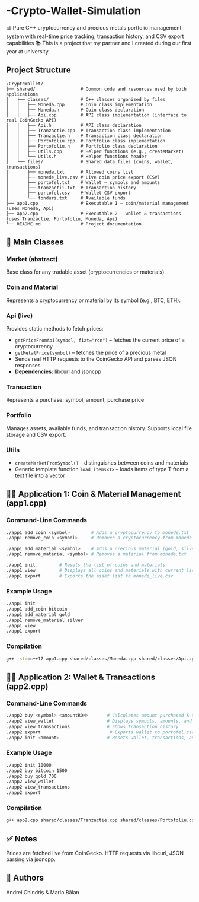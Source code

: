 # -Crypto-Wallet-Simulation
📊 Pure C++ cryptocurrency and precious metals portfolio management system with real-time price tracking, transaction history, and CSV export capabilities
📚 This is a project that my partner and I created during our first year at university.

## Project Structure

```
/CryptoWallet/
├── shared/                 # Common code and resources used by both applications
│   ├── classes/            # C++ classes organized by files
│   │   ├── Moneda.cpp      # Coin class implementation
│   │   ├── Moneda.h        # Coin class declaration
│   │   ├── Api.cpp         # API class implementation (interface to real CoinGecko API)
│   │   ├── Api.h           # API class declaration
│   │   ├── Tranzactie.cpp  # Transaction class implementation
│   │   ├── Tranzactie.h    # Transaction class declaration
│   │   ├── Portofoliu.cpp  # Portfolio class implementation
│   │   ├── Portofoliu.h    # Portfolio class declaration
│   │   ├── Utils.cpp       # Helper functions (e.g., createMarket)
│   │   └── Utils.h         # Helper functions header
│   └── files/              # Shared data files (coins, wallet, transactions)
│       ├── monede.txt      # Allowed coins list
│       ├── monede_live.csv # Live coin price export (CSV)
│       ├── portofel.txt    # Wallet – symbols and amounts
│       ├── tranzactii.txt  # Transaction history
│       ├── portofel.csv    # Wallet CSV export
│       └── fonduri.txt     # Available funds
├── app1.cpp                # Executable 1 – coin/material management (uses Moneda, Api)
├── app2.cpp                # Executable 2 – wallet & transactions (uses Tranzactie, Portofoliu, Moneda, Api)
└── README.md               # Project documentation
```

## 🧱 Main Classes

### Market (abstract)
Base class for any tradable asset (cryptocurrencies or materials).

### Coin and Material
Represents a cryptocurrency or material by its symbol (e.g., BTC, ETH).

### Api (live)
Provides static methods to fetch prices:
- `getPriceFromApi(symbol, fiat="ron")` – fetches the current price of a cryptocurrency
- `getMetalPrice(symbol)` – fetches the price of a precious metal
- Sends real HTTP requests to the CoinGecko API and parses JSON responses
- **Dependencies:** libcurl and jsoncpp

### Transaction
Represents a purchase: symbol, amount, purchase price

### Portfolio
Manages assets, available funds, and transaction history. Supports local file storage and CSV export.

### Utils
- `createMarketFromSymbol()` – distinguishes between coins and materials
- Generic template function `load_items<T>` – loads items of type T from a text file into a vector

## 🧑‍💼 Application 1: Coin & Material Management (app1.cpp)

### Command-Line Commands

```bash
./app1 add_coin <symbol>        # Adds a cryptocurrency to monede.txt
./app1 remove_coin <symbol>     # Removes a cryptocurrency from monede.txt

./app1 add_material <symbol>    # Adds a precious material (gold, silver, etc.) to monede.txt
./app1 remove_material <symbol> # Removes a material from monede.txt

./app1 init         # Resets the list of coins and materials
./app1 view         # Displays all coins and materials with current live prices
./app1 export       # Exports the asset list to monede_live.csv
```

### Example Usage

```bash
./app1 init
./app1 add_coin bitcoin
./app1 add_material gold
./app1 remove_material silver
./app1 view
./app1 export
```

### Compilation

```bash
g++ -std=c++17 app1.cpp shared/classes/Moneda.cpp shared/classes/Api.cpp shared/classes/Market.cpp shared/classes/Materiale.cpp -o app1.exe -lcurl -ljsoncpp
```

## 👨‍💻 Application 2: Wallet & Transactions (app2.cpp)

### Command-Line Commands

```bash
./app2 buy <symbol> <amountRON>       # Calculates amount purchased & updates wallet
./app2 view_wallet                    # Displays symbols, amounts, and current value
./app2 view_transactions              # Shows transaction history
./app2 export                          # Exports wallet to portofel.csv
./app2 init <amount>                  # Resets wallet, transactions, and funds to initial amount
```

### Example Usage

```bash
./app2 init 10000
./app2 buy bitcoin 1500
./app2 buy gold 700
./app2 view_wallet
./app2 view_transactions
./app2 export
```

### Compilation

```bash
g++ app2.cpp shared/classes/Tranzactie.cpp shared/classes/Portofoliu.cpp shared/classes/Moneda.cpp shared/classes/Api.cpp shared/classes/Market.cpp shared/classes/Materiale.cpp shared/classes/Utils.cpp -o app2.exe -lcurl -ljsoncpp
```

## ✅ Notes

Prices are fetched live from CoinGecko. HTTP requests via libcurl, JSON parsing via jsoncpp.

## 👥 Authors

Andrei Chindriș & Mario Bălan
